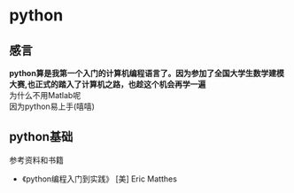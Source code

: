# python 
## 感言
**python算是我第一个入门的计算机编程语言了。因为参加了全国大学生数学建模大赛,也正式的踏入了计算机之路，也趁这个机会再学一遍** <br />
为什么不用Matlab呢<br />
因为python易上手(嘻嘻)
## python基础
参考资料和书籍 
- 《python编程入门到实践》 [美] Eric Matthes
